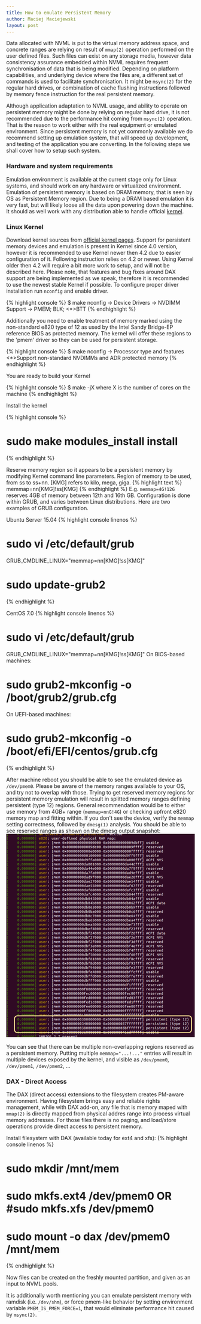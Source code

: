 ```yaml
---
title: How to emulate Persistent Memory
author: Maciej Maciejewski
layout: post
---
```

Data allocated with NVML is put to the virtual memory address space, and concrete ranges are relying on result of `mmap(2)` operation performed on the user defined files.
Such files can exist on any storage media, however data consistency assurance embedded within NVML requires frequent synchronisation of data that is being modified.
Depending on platform capabilities, and underlying device where the files are, a different set of commands is used to facilitate synchronisation.
It might be `msync(2)` for the regular hard drives, or combination of cache flushing instructions followed by memory fence instruction for the real persistent memory.

Although application adaptation to NVML usage, and ability to operate on persistent memory might be done by relying on regular hard drive, it is not recommended due to the performance hit coming from `msync(2)` operation.
That is the reason to work either with the real equipment or emulated environment. Since persistent memory is not yet commonly available we do recommend setting up emulation system, that will speed up development, and testing of the application you are converting. In the following steps we shall cover how to setup such system.

### Hardware and system requirements
Emulation environment is available at the current stage only for Linux systems, and should work on any hardware or virtualized environment. Emulation of persistent memory is based on DRAM memory, that is seen by OS as Persistent Memory region. Due to being a DRAM based emulation it is very fast, but will likely loose all the data upon powering down the machine.
It should as well work with any distribution able to handle official [kernel](https://www.kernel.org/).

### Linux Kernel
Download kernel sources from [official kernel pages](https://www.kernel.org/).
Support for persistent memory devices and emulation is present in Kernel since 4.0 version, however it is recommended to use Kernel newer then 4.2 due to easier configuration of it. Following instruction relies on 4.2 or newer. Using Kernel older then 4.2 will require a bit more work to setup, and will not be described here. 
Please note, that features and bug fixes around DAX support are being implemented as we speak, therefore it is recommended to use the newest stable Kernel if possible.
To configure proper driver installation run `nconfig` and enable driver.

{% highlight console %}
$ make nconfig
	-> Device Drivers -> NVDIMM Support ->
			<M>PMEM; <M>BLK; <*>BTT
{% endhighlight %}

Additionally you need to enable treatment of memory marked using the non-standard e820 type of 12 as used by the Intel Sandy Bridge-EP reference BIOS as protected memory. The kernel will offer these regions to the 'pmem' driver so they can be used for persistent storage.

{% highlight console %}
$ make nconfig
	-> Processor type and features
			<*>Support non-standard NVDIMMs and ADR protected memory
{% endhighlight %}

You are ready to build your Kernel

{% highlight console %}
$ make -jX
	where X is the number of cores on the machine
{% endhighlight %}

Install the kernel

{% highlight console %}
# sudo make modules_install install
{% endhighlight %}

Reserve memory region so it appears to be a persistent memory by modifying Kernel command line parameters.
Region of memory to be used, from ss to ss+nn. [KMG] refers to kilo, mega, giga.
{% highlight text %}
memmap=nn[KMG]!ss[KMG]
{% endhighlight %}
E.g. `memmap=4G!12G` reserves 4GB of memory between 12th and 16th GB.
Configuration is done within GRUB, and varies between Linux distributions. 
Here are two examples of GRUB configuration.

Ubuntu Server 15.04
{% highlight console linenos %}
# sudo vi /etc/default/grub
GRUB_CMDLINE_LINUX="memmap=nn[KMG]!ss[KMG]"
# sudo update-grub2
{% endhighlight %}

CentOS 7.0
{% highlight console linenos %}
# sudo vi /etc/default/grub
GRUB_CMDLINE_LINUX="memmap=nn[KMG]!ss[KMG]"
On BIOS-based machines:
# sudo grub2-mkconfig -o /boot/grub2/grub.cfg
On UEFI-based machines:
# sudo grub2-mkconfig -o /boot/efi/EFI/centos/grub.cfg
{% endhighlight %}

After machine reboot you should be able to see the emulated device as `/dev/pmem0`. Please be aware of the memory ranges available to your OS, and try not to overlap with those. Trying to get reserved memory regions for persistent memory emulation will result in splitted memory ranges defining persistent (type 12) regions. General recommendation would be to either use memory from 4GB+ range (`memmap=nnG!4G`) or checking upfront e820 memory map and fitting within.
If you don't see the device, verify the `memmap` setting correctness, followed by `dmesg(1)` analysis. You should be able to see reserved ranges as shown on the dmesg output snapshot:
![dmesg](/assets/dmesg.png)

You can see that there can be multiple non-overlapping regions reserved as a persistent memory. Putting multiple `memmap="...!..."` entries will result in multiple devices exposed by the kernel, and visible as `/dev/pmem0`, `/dev/pmem1`, `/dev/pmem2`, ...

### DAX - Direct Access
The DAX (direct access) extensions to the filesystem creates PM-aware environment.
Having filesystem brings easy and reliable rights management, while with DAX add-on, any file that is memory maped with `mmap(2)` is directly mapped from physical addres range into process virtual memory addresses.
For those files there is no paging, and load/store operations provide direct access to persistent memory.

Install filesystem with DAX (available today for ext4 and xfs):
{% highlight console linenos %}
# sudo mkdir /mnt/mem
# sudo mkfs.ext4 /dev/pmem0    OR    #sudo mkfs.xfs /dev/pmem0
# sudo mount -o dax /dev/pmem0 /mnt/mem
{% endhighlight %}

Now files can be created on the freshly mounted partition, and given as an input to NVML pools.

It is additionally worth mentioning you can emulate persistent memory with ramdisk (i.e. `/dev/shm`), or force pmem-like behavior by setting environment variable `PMEM_IS_PMEM_FORCE=1`, that would eliminate performance hit caused by `msync(2)`.
